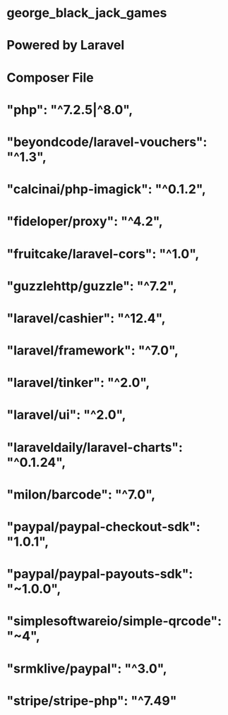 # george_black_jack_games
 
# Powered by Laravel

# Composer File

#      "php": "^7.2.5|^8.0",
#       "beyondcode/laravel-vouchers": "^1.3",
#       "calcinai/php-imagick": "^0.1.2",
#       "fideloper/proxy": "^4.2",
#       "fruitcake/laravel-cors": "^1.0",
#       "guzzlehttp/guzzle": "^7.2",
#       "laravel/cashier": "^12.4",
#       "laravel/framework": "^7.0",
#       "laravel/tinker": "^2.0",
#       "laravel/ui": "^2.0",
#       "laraveldaily/laravel-charts": "^0.1.24",
#       "milon/barcode": "^7.0",
#       "paypal/paypal-checkout-sdk": "1.0.1",
#       "paypal/paypal-payouts-sdk": "~1.0.0",
#       "simplesoftwareio/simple-qrcode": "~4",
#       "srmklive/paypal": "^3.0",
#       "stripe/stripe-php": "^7.49"
